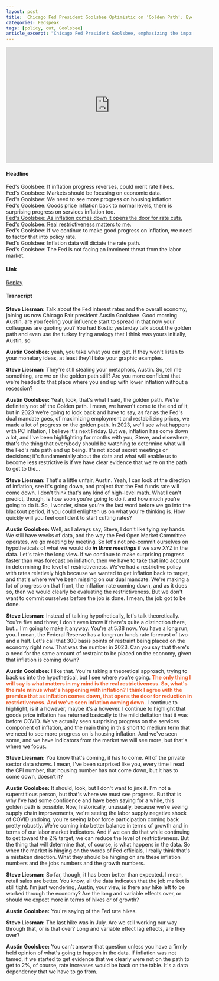 ```yaml
---
layout: post
title:  Chicago Fed President Goolsbee Optimistic on 'Golden Path'; Eyes Inflation Trends for Rate Decisions
categories: Fedspeak
tags: [policy, cut, Goolsbee]
article_excerpt: "Chicago Fed President Goolsbee, emphasizing the importance of real restrictiveness, suggests that the Federal Reserve's decision-making is heavily reliant on actual inflation trends. He underscores that as inflation decreases, it logically opens the path for potential rate cuts. Goolsbee also points out the notable progress in goods price inflation, returning to pre-COVID levels, and observes encouraging developments in services inflation. However, he highlights the need for more progress in housing inflation. His commentary indicates a belief that the economy is on a 'golden path' towards balancing growth and labor market indicators, with the potential to lessen the level of restrictiveness if these positive trends continue."
---
```

<iframe width="560" height="315" src="https://www.youtube.com/embed/fkY4XNiFs_c?si=ncrHN91IY_WN6SIx" title="YouTube video player" frameborder="0" allow="accelerometer; autoplay; clipboard-write; encrypted-media; gyroscope; picture-in-picture; web-share" allowfullscreen></iframe>

#### Headline
Fed's Goolsbee: If inflation progress reverses, could merit rate hikes.  
Fed's Goolsbee: Markets should be focusing on economic data.  
Fed's Goolsbee: We need to see more progress on housing inflation.  
Fed's Goolsbee: Goods price inflation back to normal levels, there is surprising progress on services inflation too.  
[Fed's Goolsbee: As inflation comes down it opens the door for rate cuts.](#cut)  
[Fed's Goolsbee: Real restrictiveness matters to me.](#cut)  
Fed's Goolsbee: If we continue to make good progress on inflation, we need to factor that into policy rate.  
Fed's Goolsbee: Inflation data will dictate the rate path.  
Fed's Goolsbee: The Fed is not facing an imminent threat from the labor market.  
#### Link
[Replay](https://www.cnbc.com/video/2024/01/19/chicago-fed-president-goolsbee-a-mistake-for-the-market-to-hinge-on-the-words-of-fed-officials.html)
#### Transcript

**Steve Liesman:** Talk about the Fed interest rates and the overall economy, joining us now Chicago Fair president Austin Goolsbee. Good morning Austin, are you feeling your influence start to spread in that now your colleagues are quoting you? You had Bostic yesterday talk about the golden path and even use the turkey frying analogy that I think was yours initially, Austin, so 

**Austin Goolsbee:** yeah, you take what you can get. If they won't listen to your monetary ideas, at least they'll take your graphic examples.

**Steve Liesman:** They're still stealing your metaphors, Austin. So, tell me something, are we on the golden path still? Are you more confident that we're headed to that place where you end up with lower inflation without a recession? 

**Austin Goolsbee:** Yeah, look, that's what I said, the golden path. We're definitely not off the Golden path. I mean, we haven't come to the end of it, but in 2023 we're going to look back and have to say, as far as the Fed's dual mandate goes, of maximizing employment and restabilizing prices, we made a lot of progress on the golden path. In 2023, we'll see what happens with PC inflation, I believe it's next Friday. But we, inflation has come down a lot, and I've been highlighting for months with you, Steve, and elsewhere, that's the thing that everybody should be watching to determine what will the Fed's rate path end up being. It's not about secret meetings or decisions; it's fundamentally about the data and what will enable us to become less restrictive is if we have clear evidence that we're on the path to get to the...

**Steve Liesman:** That's a little unfair, Austin. Yeah, I can look at the direction of inflation, see it's going down, and project that the Fed funds rate will come down. I don't think that's any kind of high-level math. What I can't predict, though, is how soon you're going to do it and how much you're going to do it. So, I wonder, since you're the last word before we go into the blackout period, if you could enlighten us on what you're thinking is. How quickly will you feel confident to start cutting rates?

**Austin Goolsbee:** Well, as I always say, Steve, I don't like tying my hands. We still have weeks of data, and the way the Fed Open Market Committee operates, we go meeting by meeting. So let's not pre-commit ourselves on hypotheticals of what we would do ***in three meetings*** if we saw XYZ in the data. Let's take the long view. If we continue to make surprising progress faster than was forecast on inflation, then we have to take that into account in determining the level of restrictiveness. We've had a restrictive policy with rates relatively high because we wanted to get inflation back to target, and that's where we've been missing on our dual mandate. We're making a lot of progress on that front, the inflation rate coming down, and as it does so, then we would clearly be evaluating the restrictiveness. But we don't want to commit ourselves before the job is done. I mean, the job got to be done. 
<a id="cut"></a>

**Steve Liesman:** Instead of talking hypothetically, let's talk theoretically. You're five and three; I don't even know if there's quite a distinction there, but... I'm going to make it anyway. You're at 5.38 now. You have a long run, you. I mean, the Federal Reserve has a long-run funds rate forecast of two and a half. Let's call that 300 basis points of restraint being placed on the economy right now. That was the number in 2023. Can you say that there's a need for the same amount of restraint to be placed on the economy, given that inflation is coming down?

**Austin Goolsbee:** I like that. You're taking a theoretical approach, trying to back us into the hypothetical, but I see where you're going.  <span style="color:#ec5e2a;"><strong>The only thing I will say is what matters in my mind is the real restrictiveness. So, what's the rate minus what's happening with inflation? I think I agree with the premise that as inflation comes down, that opens the door for reduction in restrictiveness. And we've seen inflation coming down.</strong></span> I continue to highlight, is it a however, maybe it's a however. I continue to highlight that goods price inflation has returned basically to the mild deflation that it was before COVID. We've actually seen surprising progress on the services component of inflation, and the main thing in this short to medium term that we need to see more progress on is housing inflation. And we've seen some, and we have indicators from the market we will see more, but that's where we focus. 

**Steve Liesman:** You know that's coming, it has to come. All of the private sector data shows. I mean, I've been surprised like you, every time I read the CPI number, that housing number has not come down, but it has to come down, doesn't it? 

**Austin Goolsbee:** It should, look, but I don't want to jinx it. I'm not a superstitious person, but that's where we must see progress. But that is why I've had some confidence and have been saying for a while, this golden path is possible. Now, historically, unusually, because we're seeing supply chain improvements, we're seeing the labor supply negative shock of COVID undoing, you're seeing labor force participation coming back pretty robustly. We're coming into better balance in terms of growth and in terms of our labor market indicators. And if we can do that while continuing to get toward the 2% target, we can reduce the level of restrictiveness. But the thing that will determine that, of course, is what happens in the data. So when the market is hinging on the words of Fed officials, I really think that's a mistaken direction. What they should be hinging on are these inflation numbers and the jobs numbers and the growth numbers. 

**Steve Liesman:** So far, though, it has been better than expected. I mean, retail sales are better. You know, all the data indicates that the job market is still tight. I'm just wondering, Austin, your view, is there any hike left to be worked through the economy? Are the long and variable effects over, or should we expect more in terms of hikes or of growth? 

**Austin Goolsbee:** You're saying of the Fed rate hikes. 

**Steve Liesman:** The last hike was in July. Are we still working our way through that, or is that over? Long and variable effect lag effects, are they over?

**Austin Goolsbee:** You can't answer that question unless you have a firmly held opinion of what's going to happen in the data. If inflation was not tamed, if we started to get evidence that we clearly were not on the path to get to 2%, of course, rate increases would be back on the table. It's a data dependency that we have to go from.
